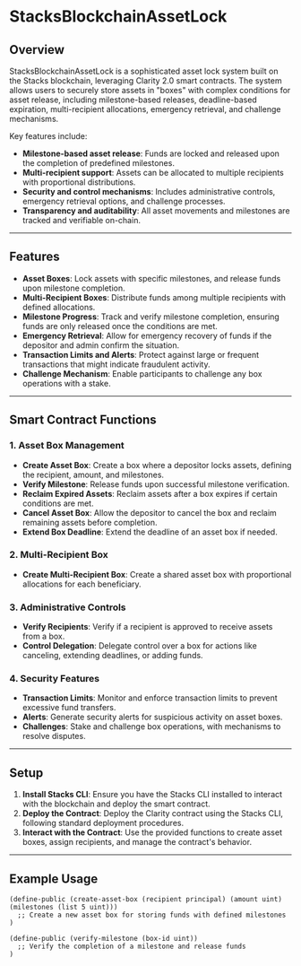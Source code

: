# StacksBlockchainAssetLock

## Overview
StacksBlockchainAssetLock is a sophisticated asset lock system built on the Stacks blockchain, leveraging Clarity 2.0 smart contracts. The system allows users to securely store assets in "boxes" with complex conditions for asset release, including milestone-based releases, deadline-based expiration, multi-recipient allocations, emergency retrieval, and challenge mechanisms.

Key features include:
- **Milestone-based asset release**: Funds are locked and released upon the completion of predefined milestones.
- **Multi-recipient support**: Assets can be allocated to multiple recipients with proportional distributions.
- **Security and control mechanisms**: Includes administrative controls, emergency retrieval options, and challenge processes.
- **Transparency and auditability**: All asset movements and milestones are tracked and verifiable on-chain.

---

## Features

- **Asset Boxes**: Lock assets with specific milestones, and release funds upon milestone completion.
- **Multi-Recipient Boxes**: Distribute funds among multiple recipients with defined allocations.
- **Milestone Progress**: Track and verify milestone completion, ensuring funds are only released once the conditions are met.
- **Emergency Retrieval**: Allow for emergency recovery of funds if the depositor and admin confirm the situation.
- **Transaction Limits and Alerts**: Protect against large or frequent transactions that might indicate fraudulent activity.
- **Challenge Mechanism**: Enable participants to challenge any box operations with a stake.

---

## Smart Contract Functions

### 1. Asset Box Management
- **Create Asset Box**: Create a box where a depositor locks assets, defining the recipient, amount, and milestones.
- **Verify Milestone**: Release funds upon successful milestone verification.
- **Reclaim Expired Assets**: Reclaim assets after a box expires if certain conditions are met.
- **Cancel Asset Box**: Allow the depositor to cancel the box and reclaim remaining assets before completion.
- **Extend Box Deadline**: Extend the deadline of an asset box if needed.

### 2. Multi-Recipient Box
- **Create Multi-Recipient Box**: Create a shared asset box with proportional allocations for each beneficiary.

### 3. Administrative Controls
- **Verify Recipients**: Verify if a recipient is approved to receive assets from a box.
- **Control Delegation**: Delegate control over a box for actions like canceling, extending deadlines, or adding funds.

### 4. Security Features
- **Transaction Limits**: Monitor and enforce transaction limits to prevent excessive fund transfers.
- **Alerts**: Generate security alerts for suspicious activity on asset boxes.
- **Challenges**: Stake and challenge box operations, with mechanisms to resolve disputes.

---

## Setup

1. **Install Stacks CLI**: Ensure you have the Stacks CLI installed to interact with the blockchain and deploy the smart contract.
2. **Deploy the Contract**: Deploy the Clarity contract using the Stacks CLI, following standard deployment procedures.
3. **Interact with the Contract**: Use the provided functions to create asset boxes, assign recipients, and manage the contract's behavior.

---

## Example Usage

```clarity
(define-public (create-asset-box (recipient principal) (amount uint) (milestones (list 5 uint)))
  ;; Create a new asset box for storing funds with defined milestones
)

(define-public (verify-milestone (box-id uint))
  ;; Verify the completion of a milestone and release funds
)
